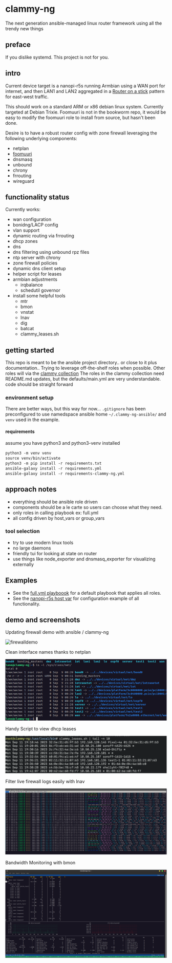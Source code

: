# clammy-ng

The next generation ansible-managed linux router framework using all the trendy
new things

## preface

If you dislike systemd. This project is not for you.

## intro

Current device target is a nanopi-r5s running Armbian using a WAN port for
internet, and then LAN1 and LAN2 aggregated in a
[Router on a stick](https://en.wikipedia.org/wiki/Router_on_a_stick) pattern for
east-west traffic.

This should work on a standard ARM or x86 debian linux system. Currently
targeted at Debian Trixie. Foomuuri is not in the bookworm repo, it would be
easy to modify the foomuuri role to install from source, but hasn't been done.

Desire is to have a robust router config with zone firewall leveraging the
following underlying components:

- netplan
- [foomuuri](https://github.com/FoobarOy/foomuuri)
- dnsmasq
- unbound
- chrony
- frrouting
- wireguard

## functionality status

Currently works:

- wan configuration
- bonidng/LACP config
- vlan support
- dynamic routing via frrouting
- dhcp zones
- dns
- dns filtering using unbound rpz files
- ntp server with chrony
- zone firewall policies
- dynamic dns client setup
- helper script for leases
- armbian adjustments
  - irqbalance
  - schedutil governor
- install some helpful tools
  - mtr
  - bmon
  - vnstat
  - lnav
  - dig
  - batcat
  - clammy_leases.sh

## getting started

This repo is meant to be the ansible project directory.. or close to it plus
documentation.. Trying to leverage off-the-shelf roles when possible. Other
roles will via the
[clammy collection](https://github.com/lanefu/ansible-collection-clammy) The
roles in the clammy collection need README.md updates, but the defaults/main.yml
are very understandable. code should be straight forward

### environment setup

There are better ways, but this way for now... `.gitignore` has been
preconfigured to use namedspace ansible home `~/.clammy-ng-ansible/` and `venv`
used in the example.

#### requirements

assume you have python3 and python3-venv installed

```
python3 -m venv venv
source venv/bin/activate
python3 -m pip install -r requirements.txt
ansible-galaxy install -r requirements.yml
ansible-galaxy install -r requirements-clammy-ng.yml
```

## approach notes

- everything should be ansible role driven
- components should be a le carte so users can choose what they need.
- only roles in calling playbook ex: full.yml
- all config driven by host_vars or group_vars

### tool selection

- try to use modern linux tools
- no large daemons
- friendly tui for looking at state on router
- use things like node_exporter and dnsmasq_exporter for visualizing externally

## Examples

- See the [full.yml playboook](full.yml) for a default playbook that applies all
  roles.
- See the [nanopi-r5s host var](host_vars/nanopi-r5s.yml) for configuration
  example of all functionality.

## demo and screenshots

Updating firewall demo with ansible / clammy-ng

![firewalldemo](docs/assets/screenshots/firewall_demo01.gif)

Clean interface names thanks to netplan

![](docs/assets/screenshots/interface_names.png)

Handy Script to view dhcp leases

![](docs/assets/screenshots/clammy_leases.png)

Filter live firewall logs easily with lnav

![](docs/assets/screenshots/firewall_logs_lnav.png)

Bandwidth Monitoring with bmon

![](docs/assets/screenshots/bmon.png)
